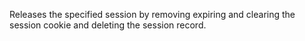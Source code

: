 ﻿Releases the specified session by removing expiring and clearing the session cookie and deleting the session record.